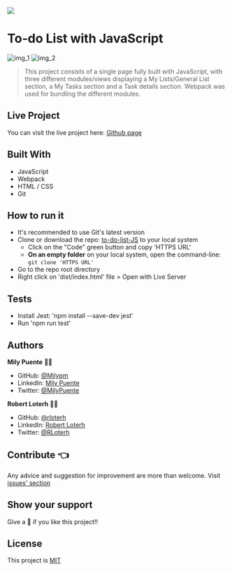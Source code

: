 ![](https://img.shields.io/badge/Microverse-blueviolet)
# To-do List with JavaScript

![img_1](https://user-images.githubusercontent.com/54684961/117701189-8f247100-b18c-11eb-80c7-35f50e6b02b4.png)
![img_2](https://user-images.githubusercontent.com/54684961/117701236-9c416000-b18c-11eb-8278-92aeeafc8fd1.png)


> This project consists of a single page fully built with JavaScript, with three different modules/views displaying a My Lists/General List section, a My Tasks section and a Task details section. Webpack was used for bundling the different modules.

## Live Project
You can visit the live project here: [Github page](https://milypm.github.io/to-do-list-JS/)

## Built With
- JavaScript
- Webpack
- HTML / CSS
- Git
 
## How to run it
- It's recommended to use Git's latest version
- Clone or download the repo: [to-do-list-JS](https://github.com/Milypm/to-do-list-JS) to your local system
    - Click on the "Code" green button and copy 'HTTPS URL'
    - **On an empty folder** on your local system, open the command-line: `git clone 'HTTPS URL'`
- Go to the repo root directory
- Right click on 'dist/index.html' file > Open with Live Server

## Tests
- Install Jest: 'npm install --save-dev jest'
- Run 'npm run test'

## Authors
**Mily Puente** :woman_technologist:
- GitHub: [@Milypm](https://github.com/Milypm)
- LinkedIn: [Mily Puente](https://www.linkedin.com/in/milypuentem/)
- Twitter: [@MilyPuente](https://twitter.com/MilyPuente)

**Robert Loterh** :man_technologist:
- GitHub: [@rloterh](https://github.com/rloterh)
- LinkedIn: [Robert Loterh](https://www.linkedin.com/in/robert-loterh/)
- Twitter: [@RLoterh](https://twitter.com/RLoterh)
 
## Contribute :point_left:
Any advice and suggestion for improvement are more than welcome.
Visit [issues' section](https://github.com/Milypm/to-do-list-JS/issues)

## Show your support
Give a :star2: if you like this project!!

## License
This project is [MIT](https://github.com/Milypm/to-do-list-JS/blob/build/LICENSE)
